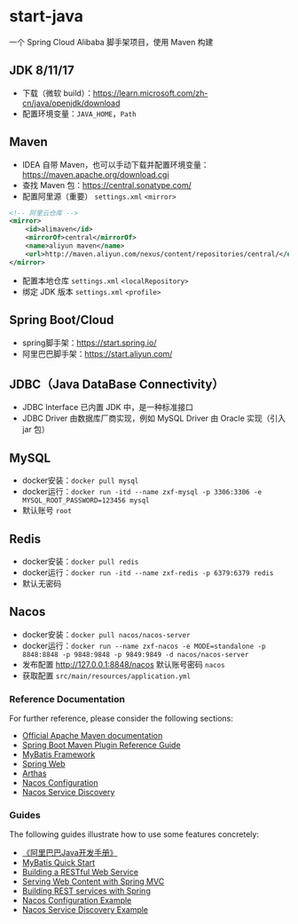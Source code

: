 # start-java
一个 Spring Cloud Alibaba 脚手架项目，使用 Maven 构建


## JDK 8/11/17
- 下载（微软 build）：https://learn.microsoft.com/zh-cn/java/openjdk/download
- 配置环境变量：`JAVA_HOME`，`Path`


## Maven
- IDEA 自带 Maven，也可以手动下载并配置环境变量：https://maven.apache.org/download.cgi
- 查找 Maven 包：https://central.sonatype.com/
- 配置阿里源（重要） `settings.xml` `<mirror>`
```xml
<!-- 阿里云仓库 -->
<mirror>
    <id>alimaven</id>
    <mirrorOf>central</mirrorOf>
    <name>aliyun maven</name>
    <url>http://maven.aliyun.com/nexus/content/repositories/central/</url>
</mirror>
```
- 配置本地仓库 `settings.xml` `<localRepository>`
- 绑定 JDK 版本 `settings.xml` `<profile>`


## Spring Boot/Cloud
- spring脚手架：https://start.spring.io/
- 阿里巴巴脚手架：https://start.aliyun.com/


## JDBC（Java DataBase Connectivity）
- JDBC Interface 已内置 JDK 中，是一种标准接口
- JDBC Driver 由数据库厂商实现，例如 MySQL Driver 由 Oracle 实现（引入 jar 包）


## MySQL
- docker安装：`docker pull mysql`
- docker运行：`docker run -itd --name zxf-mysql -p 3306:3306 -e MYSQL_ROOT_PASSWORD=123456 mysql`
- 默认账号 `root`


## Redis
- docker安装：`docker pull redis`
- docker运行：`docker run -itd --name zxf-redis -p 6379:6379 redis`
- 默认无密码


## Nacos
- docker安装：`docker pull nacos/nacos-server`
- docker运行：`docker run --name zxf-nacos -e MODE=standalone -p 8848:8848 -p 9848:9848 -p 9849:9849 -d nacos/nacos-server`
- 发布配置 http://127.0.0.1:8848/nacos 默认账号密码 `nacos`
- 获取配置 `src/main/resources/application.yml`


### Reference Documentation
For further reference, please consider the following sections:

* [Official Apache Maven documentation](https://maven.apache.org/guides/index.html)
* [Spring Boot Maven Plugin Reference Guide](https://docs.spring.io/spring-boot/docs/2.6.11/maven-plugin/)
* [MyBatis Framework](https://mybatis.org/spring-boot-starter/mybatis-spring-boot-autoconfigure/)
* [Spring Web](https://docs.spring.io/spring-boot/docs/2.6.11/reference/htmlsingle/#web)
* [Arthas](https://arthas.gitee.io/index.html)
* [Nacos Configuration](https://spring-cloud-alibaba-group.github.io/github-pages/hoxton/en-us/index.html#_spring_cloud_alibaba_nacos_config)
* [Nacos Service Discovery](https://spring-cloud-alibaba-group.github.io/github-pages/hoxton/en-us/index.html#_spring_cloud_alibaba_nacos_discovery)

### Guides
The following guides illustrate how to use some features concretely:

* [《阿里巴巴Java开发手册》](https://github.com/alibaba/p3c)
* [MyBatis Quick Start](https://github.com/mybatis/spring-boot-starter/wiki/Quick-Start)
* [Building a RESTful Web Service](https://spring.io/guides/gs/rest-service/)
* [Serving Web Content with Spring MVC](https://spring.io/guides/gs/serving-web-content/)
* [Building REST services with Spring](https://spring.io/guides/tutorials/rest/)
* [Nacos Configuration Example](https://github.com/alibaba/spring-cloud-alibaba/tree/master/spring-cloud-alibaba-examples/nacos-example/nacos-config-example)
* [Nacos Service Discovery Example](https://github.com/alibaba/spring-cloud-alibaba/blob/master/spring-cloud-alibaba-examples/nacos-example/nacos-discovery-example/readme.md)

